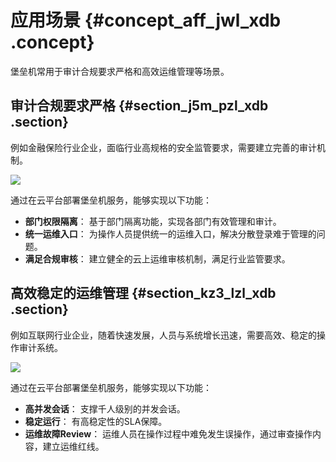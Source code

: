 # 应用场景 {#concept_aff_jwl_xdb .concept}

堡垒机常用于审计合规要求严格和高效运维管理等场景。

## 审计合规要求严格 {#section_j5m_pzl_xdb .section}

例如金融保险行业企业，面临行业高规格的安全监管要求，需要建立完善的审计机制。

![](http://static-aliyun-doc.oss-cn-hangzhou.aliyuncs.com/assets/img/12714/3721_zh-CN.png)

通过在云平台部署堡垒机服务，能够实现以下功能：

-   **部门权限隔离**： 基于部门隔离功能，实现各部门有效管理和审计。
-   **统一运维入口**： 为操作人员提供统一的运维入口，解决分散登录难于管理的问题。
-   **满足合规审核**： 建立健全的云上运维审核机制，满足行业监管要求。

## 高效稳定的运维管理 {#section_kz3_lzl_xdb .section}

例如互联网行业企业，随着快速发展，人员与系统增长迅速，需要高效、稳定的操作审计系统。

![](http://static-aliyun-doc.oss-cn-hangzhou.aliyuncs.com/assets/img/12714/3722_zh-CN.png)

通过在云平台部署堡垒机服务，能够实现以下功能：

-   **高并发会话**： 支撑千人级别的并发会话。
-   **稳定运行**： 有高稳定性的SLA保障。
-   **运维故障Review**： 运维人员在操作过程中难免发生误操作，通过审查操作内容，建立运维红线。

